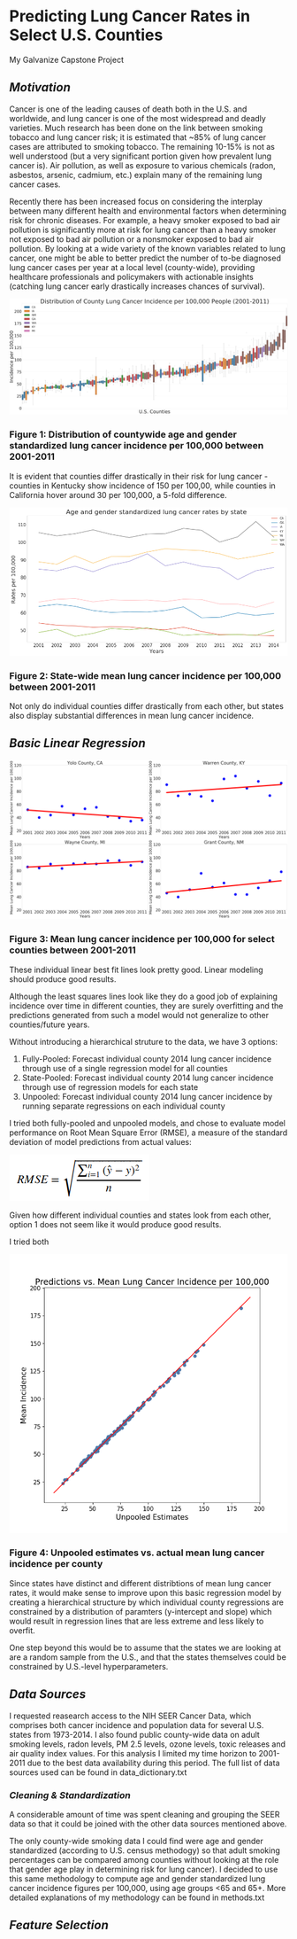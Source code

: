 # Predicting Lung Cancer Rates in Select U.S. Counties
My Galvanize Capstone Project

## ***Motivation***
Cancer is one of the leading causes of death both in the U.S. and worldwide, and lung cancer is one of the most widespread and deadly varieties. Much research has been done on the link between smoking tobacco and lung cancer risk; it is estimated that ~85% of lung cancer cases are attributed to smoking tobacco. The remaining 10-15% is not as well understood (but a very significant portion given how prevalent lung cancer is). Air pollution, as well as exposure to various chemicals (radon, asbestos, arsenic, cadmium, etc.) explain many of the remaining lung cancer cases.

Recently there has been increased focus on considering the interplay between many different health and environmental factors when determining risk for chronic diseases. For example, a heavy smoker exposed to bad air pollution is significantly more at risk for lung cancer than a heavy smoker not exposed to bad air pollution or a nonsmoker exposed to bad air pollution. By looking at a wide variety of the known variables related to lung cancer, one might be able to better predict the number of to-be diagnosed lung cancer cases per year at a local level (county-wide), providing healthcare professionals and policymakers with actionable insights (catching lung cancer early drastically increases chances of survival).


![](Visuals/county_boxplot3.png)

### Figure 1: Distribution of countywide age and gender standardized lung cancer incidence per 100,000 between 2001-2011

It is evident that counties differ drastically in their risk for lung cancer - counties in Kentucky show incidence of 150 per 100,00, while counties in California hover around 30 per 100,000, a 5-fold difference. 

![](Visuals/state_years2.png)

### Figure 2: State-wide mean lung cancer incidence per 100,000 between 2001-2011

Not only do individual counties differ drastically from each other, but states also display substantial differences in mean lung cancer incidence. 


## ***Basic Linear Regression***

![](Visuals/linear_fit.png)

### Figure 3: Mean lung cancer incidence per 100,000 for select counties between 2001-2011

These individual linear best fit lines look pretty good. Linear modeling should produce good results.

Although the least squares lines look like they do a good job of explaining incidence over time in different counties, they are surely overfitting and the predictions generated from such a model would not generalize to other counties/future years.


Without introducing a hierarchical struture to the data, we have 3 options:
1. Fully-Pooled: Forecast individual county 2014 lung cancer incidence through use of a single regression model for all counties
2. State-Pooled: Forecast individual county 2014 lung cancer incidence through use of regression models for each state
3. Unpooled: Forecast individual county 2014 lung cancer incidence by running separate regressions on each individual county


I tried both fully-pooled and unpooled models, and chose to evaluate model performance on Root Mean Square Error (RMSE), a measure of the standard deviation of model predictions from actual values:

![](Visuals/RMSE.png)

Given how different individual counties and states look from each other, option 1 does not seem like it would produce good results. 

I tried both 

![](Visuals/predictions3.png)

### Figure 4: Unpooled estimates vs. actual mean lung cancer incidence per county
Since states have distinct and different distribtions of mean lung cancer rates, it would make sense to improve upon this basic regression model by creating a hierarchical structure by which individual county regressions are constrained by a distribution of paramters (y-intercept and slope) which would result in regression lines that are less extreme and less likely to overfit. 

One step beyond this would be to assume that the states we are looking at are a random sample from the U.S., and that the states themselves could be constrained by U.S.-level hyperparameters. 

## ***Data Sources***

I requested reasearch access to the NIH SEER Cancer Data, which comprises both cancer incidence and population data for several U.S. states from 1973-2014. I also found public county-wide data on adult smoking levels, radon levels, PM 2.5 levels, ozone levels, toxic releases and air quality index values. For this analysis I limited my time horizon to 2001-2011 due to the best data availability during this period. The full list of data sources used can be found in data_dictionary.txt  

### ***Cleaning & Standardization***

A considerable amount of time was spent cleaning and grouping the SEER data so that it could be joined with the other data sources mentioned above. 

The only county-wide smoking data I could find were age and gender standardized (according to U.S. census methodogy) so that adult smoking percentages can be compared among counties without looking at the role that gender age play in determining risk for lung cancer). I decided to use this same methodology to compute age and gender standardized lung cancer incidence figures per 100,000, using age groups <65 and 65+. More detailed explanations of my methodology can be found in methods.txt

## ***Feature Selection***




